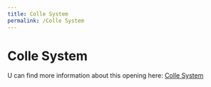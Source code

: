 ```yaml
---
title: Colle System
permalink: /Colle System
---
```


# Colle System

U can find more information about this opening here: <a href="https://chessfox.com/chess-openings-list/#Colle-System" target="_blank">Colle System</a>
